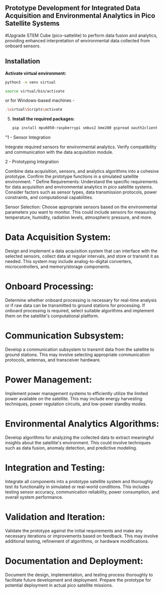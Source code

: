 ## Prototype Development for Integrated Data Acquisition and Environmental Analytics in Pico Satellite Systems

#Upgrade STEM Cube (pico-sattelite) to perform data fusion and analytics, providing enhanced interpretation of environmental data collected from onboard sensors.

## Installation

 **Activate virtual environment:**

   ```bash
   python3 -m venv virtual
   ```

   ```bash
   source virtual/bin/activate
   ```

   or for Windows-based machines -

   ```bash
   .\virtual\Scripts\activate
   ```
5. **Install the required packages:**

   ```bash
   pip install mpu6050-raspberrypi smbus2 bme280 gspread oauth2client ttkbootstrap pillow
   ```
"1 - Sensor Integration

Integrate required sensors for environmental analytics.
Verify compatibility and communication with the data acquisition module.

2 - Prototyping Integration

Combine data acquisition, sensors, and analytics algorithms into a cohesive prototype.
Confirm the prototype functions in a simulated satellite environment.
"
Define Requirements: Understand the specific requirements for data acquisition and environmental analytics in pico satellite systems. Consider factors such as sensor types, data transmission protocols, power constraints, and computational capabilities.

Sensor Selection: Choose appropriate sensors based on the environmental parameters you want to monitor. This could include sensors for measuring temperature, humidity, radiation levels, atmospheric pressure, and more.

# Data Acquisition System: 
Design and implement a data acquisition system that can interface with the selected sensors, collect data at regular intervals, and store or transmit it as needed. This system may include analog-to-digital converters, microcontrollers, and memory/storage components.

# Onboard Processing: 
Determine whether onboard processing is necessary for real-time analysis or if raw data can be transmitted to ground stations for processing. If onboard processing is required, select suitable algorithms and implement them on the satellite's computational platform.

# Communication Subsystem: 
Develop a communication subsystem to transmit data from the satellite to ground stations. This may involve selecting appropriate communication protocols, antennas, and transceiver hardware.


# Power Management: 
Implement power management systems to efficiently utilize the limited power available on the satellite. This may include energy harvesting techniques, power regulation circuits, and low-power standby modes.

# Environmental Analytics Algorithms: 
Develop algorithms for analyzing the collected data to extract meaningful insights about the satellite's environment. This could involve techniques such as data fusion, anomaly detection, and predictive modeling.

# Integration and Testing: 
Integrate all components into a prototype satellite system and thoroughly test its functionality in simulated or real-world conditions. This includes testing sensor accuracy, communication reliability, power consumption, and overall system performance.

# Validation and Iteration: 
Validate the prototype against the initial requirements and make any necessary iterations or improvements based on feedback. This may involve additional testing, refinement of algorithms, or hardware modifications.

# Documentation and Deployment: 
Document the design, implementation, and testing process thoroughly to facilitate future development and deployment. Prepare the prototype for potential deployment in actual pico satellite missions.
